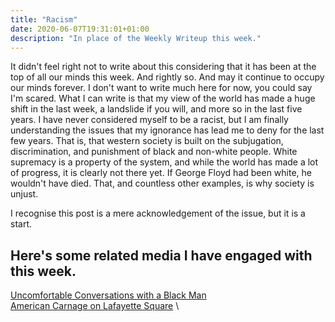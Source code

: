 ```yaml
---
title: "Racism"
date: 2020-06-07T19:31:01+01:00
description: "In place of the Weekly Writeup this week."
---
```


It didn't feel right not to write about this considering that it has been at the top of all our minds this week. And rightly so. And may it continue to occupy our minds forever. I don't want to write much here for now, you could say I'm scared. What I can write is that my view of the world has made a huge shift in the last week, a landslide if you will, and more so in the last five years. I have never considered myself to be a racist, but I am finally understanding the issues that my ignorance has lead me to deny for the last few years. That is, that western society is built on the subjugation, discrimination, and punishment of black and non-white people. White supremacy is a property of the system, and while the world has made a lot of progress, it is clearly not there yet. If George Floyd had been white, he wouldn't have died. That, and countless other examples, is why society is unjust. 

I recognise this post is a mere acknowledgement of the issue, but it is a start.

## Here's some related media I have engaged with this week.
[Uncomfortable Conversations with a Black Man](https://www.youtube.com/watch?v=h8jUA7JBkF4)  \
[American Carnage on Lafayette Square](https://www.youtube.com/watch?v=z56j06plUgs)  \  
